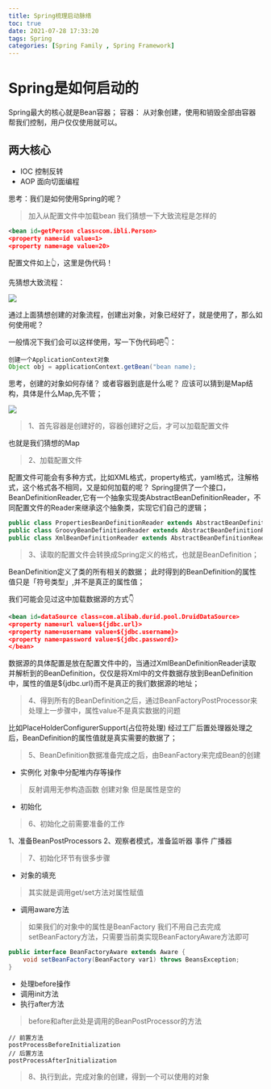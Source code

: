 ```yaml
---
title: Spring梳理启动脉络
toc: true
date: 2021-07-28 17:33:20
tags: Spring
categories: [Spring Family , Spring Framework]
---
```



# Spring是如何启动的

Spring最大的核心就是Bean容器；
容器： 从对象创建，使用和销毁全部由容器帮我们控制，用户仅仅使用就可以。

## 两大核心
- IOC 控制反转
- AOP 面向切面编程

思考：我们是如何使用Spring的呢？

>  加入从配置文件中加载bean 我们猜想一下大致流程是怎样的

```xml
<bean id=getPerson class=com.ibli.Person>
<property name=id value=1>
<property name=age value=20>
```

配置文件如上👆，这里是伪代码！

先猜想大致流程：

<img src="https://oscimg.oschina.net/oscnet/up-c5313f104a205f008fde4f4b729507c80e7.png">


通过上面猜想创建的对象流程，创建出对象，对象已经好了，就是使用了，那么如何使用呢？

一般情况下我们会可以这样使用，写一下伪代码吧👇：

```java
创建一个ApplicationContext对象
Object obj = applicationContext.getBean("bean name); 
```

思考，创建的对象如何存储？ 或者容器到底是什么呢？ 应该可以猜到是Map结构，具体是什么Map,先不管；

<img src="https://oscimg.oschina.net/oscnet/up-baea159953c9590bba80022b251df95a255.png" >

> 1、首先容器是创建好的，容器创建好之后，才可以加载配置文件

也就是我们猜想的Map

> 2、加载配置文件

配置文件可能会有多种方式，比如XML格式，property格式，yaml格式，注解格式，这个格式各不相同，又是如何加载的呢？
Spring提供了一个接口，BeanDefinitionReader,它有一个抽象实现类AbstractBeanDefinitionReader，不同配置文件的Reader来继承这个抽象类，实现它们自己的逻辑；
```java
public class PropertiesBeanDefinitionReader extends AbstractBeanDefinitionReader
public class GroovyBeanDefinitionReader extends AbstractBeanDefinitionReader implements GroovyObject
public class XmlBeanDefinitionReader extends AbstractBeanDefinitionReader
```

> 3、读取的配置文件会转换成Spring定义的格式，也就是BeanDefinition；

BeanDefinition定义了类的所有相关的数据； 此时得到的BeanDefinition的属性值只是「符号类型」,并不是真正的属性值；

我们可能会见过这中加载数据源的方式👇
```xml
<bean id=dataSource class=com.alibab.durid.pool.DruidDataSource>
<property name=url value=${jdbc.url}>
<property name=username value=${jdbc.username}>
<property name=password value=${jdbc.password}>
</bean> 
```
数据源的具体配置是放在配置文件中的，当通过XmlBeanDefinitionReader读取并解析到的BeanDefinition，仅仅是将Xml中的文件数据存放到BeanDefinition中，属性的值是${jdbc.url}而不是真正的我们数据源的地址；

> 4、得到所有的BeanDefinition之后，通过BeanFactoryPostProcessor来处理上一步骤中，属性value不是真实数据的问题

比如PlaceHolderConfigurerSupport(占位符处理) 经过工厂后置处理器处理之后，BeanDefinition的属性值就是真实需要的数据了；

> 5、BeanDefinition数据准备完成之后，由BeanFactory来完成Bean的创建

- 实例化 对象中分配堆内存等操作
> 反射调用无参构造函数 创建对象 但是属性是空的
- 初始化

> 6、初始化之前需要准备的工作 

1、准备BeanPostProcessors
2、观察者模式，准备监听器 事件 广播器

> 7、初始化环节有很多步骤

- 对象的填充
> 其实就是调用get/set方法对属性赋值
- 调用aware方法
> 如果我们的对象中的属性是BeanFactory 我们不用自己去完成setBeanFactory方法，只需要当前类实现BeanFactoryAware方法即可
```java
public interface BeanFactoryAware extends Aware {
    void setBeanFactory(BeanFactory var1) throws BeansException;
}
```

- 处理before操作
- 调用init方法
- 执行after方法
> before和after此处是调用的BeanPostProcessor的方法
```language
// 前置方法
postProcessBeforeInitialization
// 后置方法
postProcessAfterInitialization
```


> 8、执行到此，完成对象的创建，得到一个可以使用的对象

